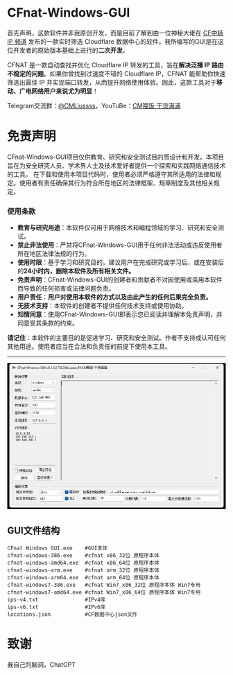 # CFnat-Windows-GUI
首先声明，这款软件并非我原创开发，而是目前了解到由一位神秘大佬在 [CF中转IP 频道](https://t.me/CF_NAT/38840) 发布的一款实时筛选 Cloudflare 数据中心的软件。我所编写的GUI是在这位开发者的原始版本基础上进行的**二次开发**。

CFNAT 是一款自动查找并优化 Cloudflare IP 转发的工具，旨在**解决泛播 IP 路由不稳定的问题**。如果你曾找到过速度不错的 Cloudflare IP，CFNAT 能帮助你快速筛选出最佳 IP 并实现端口转发，从而提升网络使用体验。因此，这款工具对于**移动、广电网络用户来说尤为明显**！

Telegram交流群：[@CMLiussss](https://t.me/CMLiussss)，YouTuBe：[CM喂饭 干货满满](https://www.youtube.com/@CMLiussss)

# 免责声明
CFnat-Windows-GUI项目仅供教育、研究和安全测试目的而设计和开发。本项目旨在为安全研究人员、学术界人士及技术爱好者提供一个探索和实践网络通信技术的工具。
在下载和使用本项目代码时，使用者必须严格遵守其所适用的法律和规定。使用者有责任确保其行为符合所在地区的法律框架、规章制度及其他相关规定。

### 使用条款

- **教育与研究用途**：本软件仅可用于网络技术和编程领域的学习、研究和安全测试。
- **禁止非法使用**：严禁将CFnat-Windows-GUI用于任何非法活动或违反使用者所在地区法律法规的行为。
- **使用时限**：基于学习和研究目的，建议用户在完成研究或学习后，或在安装后的**24小时内，删除本软件及所有相关文件。**
- **免责声明**：CFnat-Windows-GUI的创建者和贡献者不对因使用或滥用本软件而导致的任何损害或法律问题负责。
- **用户责任**：**用户对使用本软件的方式以及由此产生的任何后果完全负责。**
- **无技术支持**：本软件的创建者不提供任何技术支持或使用协助。
- **知情同意**：使用CFnat-Windows-GUI即表示您已阅读并理解本免责声明，并同意受其条款的约束。

**请记住**：本软件的主要目的是促进学习、研究和安全测试。作者不支持或认可任何其他用途。使用者应当在合法和负责任的前提下使用本工具。

---

![GUI](./gui.png)

## GUI文件结构
```shell
CFnat Windows GUI.exe    #GUI本体
cfnat-windows-386.exe    #cfnat x86_32位 原程序本体
cfnat-windows-amd64.exe  #cfnat x86_64位 原程序本体
cfnat-windows-arm.exe    #cfnat arm_32位 原程序本体
cfnat-windows-arm64.exe  #cfnat arm_64位 原程序本体
cfnat-windows7-386.exe   #cfnat Win7_x86_32位 原程序本体 Win7专用
cfnat-windows7-amd64.exe #cfnat Win7_x86_64位 原程序本体 Win7专用
ips-v4.txt               #IPv4库
ips-v6.txt               #IPv6库
locations.json           #CF数据中心json文件
```

# 致谢
我自己的脑洞，ChatGPT
